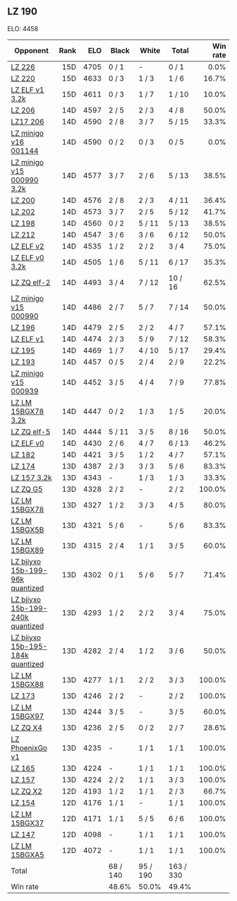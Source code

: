 ## LZ 190 ##

ELO: 4458

Opponent | Rank | ELO | Black | White | Total | Win rate
---------|-----:|----:|-------|-------|-------|-------:
[LZ 226](LZ%20226.md) | 15D | 4705 | 0 / 1 | - | 0 / 1 | 0.0%
[LZ 220](LZ%20220.md) | 15D | 4633 | 0 / 3 | 1 / 3 | 1 / 6 | 16.7%
[LZ ELF v1 3.2k](LZ%20ELF%20v1%203.2k.md) | 15D | 4611 | 0 / 3 | 1 / 7 | 1 / 10 | 10.0%
[LZ 206](LZ%20206.md) | 14D | 4597 | 2 / 5 | 2 / 3 | 4 / 8 | 50.0%
[LZ17 206](LZ17%20206.md) | 14D | 4590 | 2 / 8 | 3 / 7 | 5 / 15 | 33.3%
[LZ minigo v16 001144](LZ%20minigo%20v16%20001144.md) | 14D | 4590 | 0 / 2 | 0 / 3 | 0 / 5 | 0.0%
[LZ minigo v15 000990 3.2k](LZ%20minigo%20v15%20000990%203.2k.md) | 14D | 4577 | 3 / 7 | 2 / 6 | 5 / 13 | 38.5%
[LZ 200](LZ%20200.md) | 14D | 4576 | 2 / 8 | 2 / 3 | 4 / 11 | 36.4%
[LZ 202](LZ%20202.md) | 14D | 4573 | 3 / 7 | 2 / 5 | 5 / 12 | 41.7%
[LZ 198](LZ%20198.md) | 14D | 4560 | 0 / 2 | 5 / 11 | 5 / 13 | 38.5%
[LZ 212](LZ%20212.md) | 14D | 4547 | 3 / 6 | 3 / 6 | 6 / 12 | 50.0%
[LZ ELF v2](LZ%20ELF%20v2.md) | 14D | 4535 | 1 / 2 | 2 / 2 | 3 / 4 | 75.0%
[LZ ELF v0 3.2k](LZ%20ELF%20v0%203.2k.md) | 14D | 4505 | 1 / 6 | 5 / 11 | 6 / 17 | 35.3%
[LZ ZQ elf-2](LZ%20ZQ%20elf-2.md) | 14D | 4493 | 3 / 4 | 7 / 12 | 10 / 16 | 62.5%
[LZ minigo v15 000990](LZ%20minigo%20v15%20000990.md) | 14D | 4486 | 2 / 7 | 5 / 7 | 7 / 14 | 50.0%
[LZ 196](LZ%20196.md) | 14D | 4479 | 2 / 5 | 2 / 2 | 4 / 7 | 57.1%
[LZ ELF v1](LZ%20ELF%20v1.md) | 14D | 4474 | 2 / 3 | 5 / 9 | 7 / 12 | 58.3%
[LZ 195](LZ%20195.md) | 14D | 4469 | 1 / 7 | 4 / 10 | 5 / 17 | 29.4%
[LZ 193](LZ%20193.md) | 14D | 4457 | 0 / 5 | 2 / 4 | 2 / 9 | 22.2%
[LZ minigo v15 000939](LZ%20minigo%20v15%20000939.md) | 14D | 4452 | 3 / 5 | 4 / 4 | 7 / 9 | 77.8%
[LZ LM 15BGX78 3.2k](LZ%20LM%2015BGX78%203.2k.md) | 14D | 4447 | 0 / 2 | 1 / 3 | 1 / 5 | 20.0%
[LZ ZQ elf-5](LZ%20ZQ%20elf-5.md) | 14D | 4444 | 5 / 11 | 3 / 5 | 8 / 16 | 50.0%
[LZ ELF v0](LZ%20ELF%20v0.md) | 14D | 4430 | 2 / 6 | 4 / 7 | 6 / 13 | 46.2%
[LZ 182](LZ%20182.md) | 14D | 4421 | 3 / 5 | 1 / 2 | 4 / 7 | 57.1%
[LZ 174](LZ%20174.md) | 13D | 4387 | 2 / 3 | 3 / 3 | 5 / 6 | 83.3%
[LZ 157 3.2k](LZ%20157%203.2k.md) | 13D | 4343 | - | 1 / 3 | 1 / 3 | 33.3%
[LZ ZQ G5](LZ%20ZQ%20G5.md) | 13D | 4328 | 2 / 2 | - | 2 / 2 | 100.0%
[LZ LM 15BGX78](LZ%20LM%2015BGX78.md) | 13D | 4327 | 1 / 2 | 3 / 3 | 4 / 5 | 80.0%
[LZ LM 15BGX5B](LZ%20LM%2015BGX5B.md) | 13D | 4321 | 5 / 6 | - | 5 / 6 | 83.3%
[LZ LM 15BGX89](LZ%20LM%2015BGX89.md) | 13D | 4315 | 2 / 4 | 1 / 1 | 3 / 5 | 60.0%
[LZ bjiyxo 15b-199-96k quantized](LZ%20bjiyxo%2015b-199-96k%20quantized.md) | 13D | 4302 | 0 / 1 | 5 / 6 | 5 / 7 | 71.4%
[LZ bjiyxo 15b-199-240k quantized](LZ%20bjiyxo%2015b-199-240k%20quantized.md) | 13D | 4293 | 1 / 2 | 2 / 2 | 3 / 4 | 75.0%
[LZ bjiyxo 15b-195-184k quantized](LZ%20bjiyxo%2015b-195-184k%20quantized.md) | 13D | 4282 | 2 / 4 | 1 / 2 | 3 / 6 | 50.0%
[LZ LM 15BGX88](LZ%20LM%2015BGX88.md) | 13D | 4277 | 1 / 1 | 2 / 2 | 3 / 3 | 100.0%
[LZ 173](LZ%20173.md) | 13D | 4246 | 2 / 2 | - | 2 / 2 | 100.0%
[LZ LM 15BGX97](LZ%20LM%2015BGX97.md) | 13D | 4244 | 3 / 5 | - | 3 / 5 | 60.0%
[LZ ZQ X4](LZ%20ZQ%20X4.md) | 13D | 4236 | 2 / 5 | 0 / 2 | 2 / 7 | 28.6%
[LZ PhoenixGo v1](LZ%20PhoenixGo%20v1.md) | 13D | 4235 | - | 1 / 1 | 1 / 1 | 100.0%
[LZ 165](LZ%20165.md) | 13D | 4224 | - | 1 / 1 | 1 / 1 | 100.0%
[LZ 157](LZ%20157.md) | 13D | 4224 | 2 / 2 | 1 / 1 | 3 / 3 | 100.0%
[LZ ZQ X2](LZ%20ZQ%20X2.md) | 12D | 4193 | 1 / 2 | 1 / 1 | 2 / 3 | 66.7%
[LZ 154](LZ%20154.md) | 12D | 4176 | 1 / 1 | - | 1 / 1 | 100.0%
[LZ LM 15BGX37](LZ%20LM%2015BGX37.md) | 12D | 4171 | 1 / 1 | 5 / 5 | 6 / 6 | 100.0%
[LZ 147](LZ%20147.md) | 12D | 4098 | - | 1 / 1 | 1 / 1 | 100.0%
[LZ LM 15BGXA5](LZ%20LM%2015BGXA5.md) | 12D | 4072 | - | 1 / 1 | 1 / 1 | 100.0%
Total | | | 68 / 140 | 95 / 190 | 163 / 330 | 
Win rate| | | 48.6% | 50.0% | 49.4% | 
